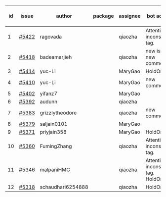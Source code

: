 | id | issue | author | package | assignee | bot advice | created date of issue | target release date | date from target |
| ------ | ------ | ------ | ------ | ------ | ------ | ------ | ------ | :-----: |
| 1 | [#5422](https://github.com/Azure/sdk-release-request/issues/5422) | ragovada |  | qiaozha | Attention to inconsistent tag. | 08-13 | 09-27 |  |
| 2 | [#5418](https://github.com/Azure/sdk-release-request/issues/5418) | badeamarjieh |  | qiaozha | new issue. new comment. | 08-12 | 09-26 |  |
| 3 | [#5414](https://github.com/Azure/sdk-release-request/issues/5414) | yuc-Li |  | MaryGao | HoldOn. | 08-08 | 08-22 |  |
| 4 | [#5410](https://github.com/Azure/sdk-release-request/issues/5410) | yuc-Li |  | MaryGao | new comment. | 08-08 | 08-22 |  |
| 5 | [#5402](https://github.com/Azure/sdk-release-request/issues/5402) | yifanz7 |  | MaryGao |  | 08-07 | 08-22 |  |
| 6 | [#5392](https://github.com/Azure/sdk-release-request/issues/5392) | audunn |  | qiaozha |  | 07-31 | 08-23 |  |
| 7 | [#5383](https://github.com/Azure/sdk-release-request/issues/5383) | grizzlytheodore |  | qiaozha | new comment. | 07-30 | 08-23 |  |
| 8 | [#5379](https://github.com/Azure/sdk-release-request/issues/5379) | saljain0101 |  | MaryGao |  | 07-26 | 08-22 |  |
| 9 | [#5371](https://github.com/Azure/sdk-release-request/issues/5371) | priyjain358 |  | MaryGao | HoldOn. | 07-24 | 08-22 |  |
| 10 | [#5360](https://github.com/Azure/sdk-release-request/issues/5360) | FumingZhang |  | qiaozha | Attention to inconsistent tag. | 07-18 | 08-22 |  |
| 11 | [#5346](https://github.com/Azure/sdk-release-request/issues/5346) | malpaniHMC |  | qiaozha | Attention to inconsistent tag. HoldOn. | 07-18 | 08-23 |  |
| 12 | [#5318](https://github.com/Azure/sdk-release-request/issues/5318) | schaudhari6254888 |  | qiaozha | HoldOn. | 07-05 | 07-24 |  |
